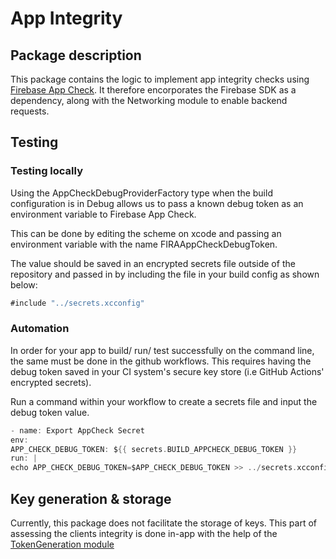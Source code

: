 #  App Integrity

## Package description

This package contains the logic to implement app integrity checks using [Firebase App Check](https://firebase.google.com/docs/app-check). It therefore encorporates the Firebase SDK as a dependency, along with the Networking module to enable backend requests.

## Testing

### Testing locally

Using the AppCheckDebugProviderFactory type when the build configuration is in Debug  allows us to pass a known debug token as an environment variable to Firebase App Check.

This can be done by editing the scheme on xcode and passing an environment variable with the name FIRAAppCheckDebugToken.

The value should be saved in an encrypted secrets file outside of the repository and passed in by including the file in your build config as shown below:

```swift
#include "../secrets.xcconfig"
```

### Automation

In order for your app to build/ run/ test successfully on the command line, the same must be done in the github workflows. This requires having the debug token saved in your CI system's secure key store (i.e GitHub Actions' encrypted secrets).

Run a command within your workflow to create a secrets file and input the debug token value.

```swift
- name: Export AppCheck Secret
env:
APP_CHECK_DEBUG_TOKEN: ${{ secrets.BUILD_APPCHECK_DEBUG_TOKEN }}
run: |
echo APP_CHECK_DEBUG_TOKEN=$APP_CHECK_DEBUG_TOKEN >> ../secrets.xcconfig

```

## Key generation & storage

Currently, this package does not facilitate the storage of keys. This part of assessing the clients integrity is done in-app with the help of the [TokenGeneration module](https://github.com/govuk-one-login/mobile-ios-networking?tab=readme-ov-file#tokengeneration)
